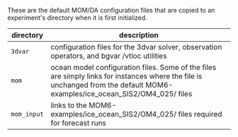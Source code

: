 These are the default MOM/DA configuration files that are copied to an experiment's directory when it is first initialized.

| directory | description |
| ----------| ------------|
|```3dvar``` | configuration files for the 3dvar solver, observation operators, and bgvar /vtloc utilities|
| ```mom``` | ocean model configuration files. Some of the files are simply links for instances where the file is unchanged from the default MOM6-examples/ice_ocean_SIS2/OM4_025/ files |
| ```mom_input``` | links to the MOM6-examples/ice_ocean_SIS2/OM4_025/ files required for forecast runs |